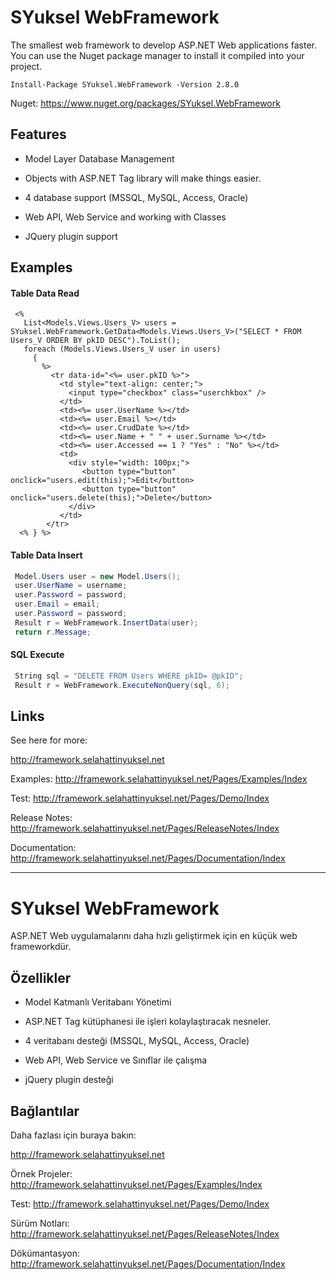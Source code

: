 # SYuksel WebFramework
The smallest web framework to develop ASP.NET Web applications faster.
You can use the Nuget package manager to install it compiled into your project.
```
Install-Package SYuksel.WebFramework -Version 2.8.0
```

Nuget: https://www.nuget.org/packages/SYuksel.WebFramework

## Features
- Model Layer Database Management

- Objects with ASP.NET Tag library will make things easier.

- 4 database support (MSSQL, MySQL, Access, Oracle)

- Web API, Web Service and working with Classes

- JQuery plugin support

## Examples

#### Table Data Read

```asp.net
 <%
   List<Models.Views.Users_V> users = SYuksel.WebFramework.GetData<Models.Views.Users_V>("SELECT * FROM Users_V ORDER BY pkID DESC").ToList();
   foreach (Models.Views.Users_V user in users)
     {
       %>
         <tr data-id="<%= user.pkID %>">
           <td style="text-align: center;">
             <input type="checkbox" class="userchkbox" />
           </td>
           <td><%= user.UserName %></td>
           <td><%= user.Email %></td>
           <td><%= user.CrudDate %></td>
           <td><%= user.Name + " " + user.Surname %></td>
           <td><%= user.Accessed == 1 ? "Yes" : "No" %></td>
           <td>
             <div style="width: 100px;">
                <button type="button" onclick="users.edit(this);">Edit</button>
                <button type="button" onclick="users.delete(this);">Delete</button>
             </div>
           </td>
        </tr>
  <% } %>
```

#### Table Data Insert

```c#
 Model.Users user = new Model.Users();
 user.UserName = username;
 user.Password = password; 
 user.Email = email;
 user.Password = password; 
 Result r = WebFramework.InsertData(user);
 return r.Message;
```

#### SQL Execute

```c#
 String sql = "DELETE FROM Users WHERE pkID= @pkID";
 Result r = WebFramework.ExecuteNonQuery(sql, 6);
```


## Links
See here for more:

http://framework.selahattinyuksel.net

Examples: http://framework.selahattinyuksel.net/Pages/Examples/Index

Test: http://framework.selahattinyuksel.net/Pages/Demo/Index

Release Notes: http://framework.selahattinyuksel.net/Pages/ReleaseNotes/Index

Documentation: http://framework.selahattinyuksel.net/Pages/Documentation/Index

----------------------------------------------------------------------------------------------

# SYuksel WebFramework
ASP.NET Web uygulamalarını daha hızlı geliştirmek için en küçük web frameworkdür.
## Özellikler

- Model Katmanlı Veritabanı Yönetimi

- ASP.NET Tag kütüphanesi ile işleri kolaylaştıracak nesneler.

- 4 veritabanı desteği (MSSQL, MySQL, Access, Oracle)

- Web API, Web Service ve Sınıflar ile çalışma

- jQuery plugin desteği

## Bağlantılar
Daha fazlası için buraya bakın: 

http://framework.selahattinyuksel.net

Örnek Projeler: http://framework.selahattinyuksel.net/Pages/Examples/Index

Test: http://framework.selahattinyuksel.net/Pages/Demo/Index

Sürüm Notları: http://framework.selahattinyuksel.net/Pages/ReleaseNotes/Index

Dökümantasyon: http://framework.selahattinyuksel.net/Pages/Documentation/Index




